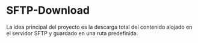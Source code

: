 # SFTP-Download
La idea principal del proyecto es la descarga total del contenido alojado en el servidor SFTP y guardado en una ruta predefinida.
